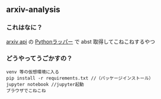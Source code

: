 ## arxiv-analysis
### これはなに？
[arxiv api](https://arxiv.org/help/api) の [Pythonラッパー](https://github.com/lukasschwab/arxiv.py) で abst 取得してこねこねするやつ

### どうやってうごかすの？
```
venv 等の仮想環境に入る
pip install -r requirements.txt //（パッケージインストール）
jupyter notebook //jupyter起動
ブラウザでこねこね
```